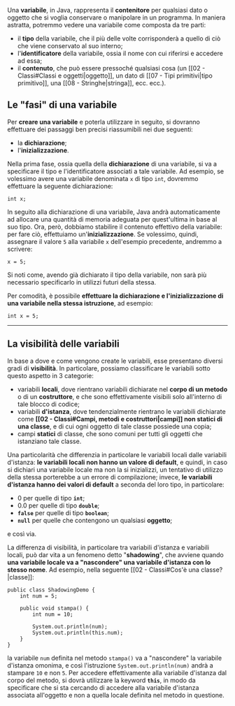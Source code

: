 Una **variabile**, in Java, rappresenta il **contenitore** per qualsiasi dato o oggetto che si voglia conservare o manipolare in un programma. In maniera astratta, potremmo vedere una variabile come composta da tre parti:
- il **tipo** della variabile, che il più delle volte corrisponderà a quello di ciò che viene conservato al suo interno;
- l'**identificatore** della variabile, ossia il nome con cui riferirsi e accedere ad essa;
- il **contenuto**, che può essere pressoché qualsiasi cosa (un [[02 - Classi#Classi e oggetti|oggetto]], un dato di [[07 - Tipi primitivi|tipo primitivo]], una [[08 - Stringhe|stringa]], ecc. ecc.).

## Le "fasi" di una variabile

Per **creare una variabile** e poterla utilizzare in seguito, si dovranno effettuare dei passaggi ben precisi riassumibili nei due seguenti:
- la **dichiarazione**;
- l'**inizializzazione**.

Nella prima fase, ossia quella della **dichiarazione** di una variabile, si va a specificare il tipo e l'identificatore associati a tale variabile. Ad esempio, se volessimo avere una variabile denominata `x` di tipo `int`, dovremmo effettuare la seguente dichiarazione:

```
int x;
```

In seguito alla dichiarazione di una variabile, Java andrà automaticamente ad allocare una quantità di memoria adeguata per quest'ultima in base al suo tipo. Ora, però, dobbiamo stabilire il contenuto effettivo della variabile: per fare ciò, effettuiamo un'**inizializzazione**. Se volessimo, quindi, assegnare il valore `5` alla variabile `x` dell'esempio precedente, andremmo a scrivere:

```
x = 5;
```

Si noti come, avendo già dichiarato il tipo della variabile, non sarà più necessario specificarlo in utilizzi futuri della stessa.

Per comodità, è possibile **effettuare la dichiarazione e l'inizializzazione di una variabile nella stessa istruzione**, ad esempio:

```
int x = 5;
```
___
## La visibilità delle variabili

In base a dove e come vengono create le variabili, esse presentano diversi gradi di **visibilità**. In particolare, possiamo classificare le variabili sotto questo aspetto in 3 categorie:
- variabili **locali**, dove rientrano variabili dichiarate nel **corpo di un metodo** o di un **costruttore**, e che sono effettivamente visibili solo all'interno di tale blocco di codice;
- variabili **d'istanza**, dove tendenzialmente rientrano le variabili dichiarate come **[[02 - Classi#Campi, metodi e costruttori|campi]] non statici di una classe**, e di cui ogni oggetto di tale classe possiede una copia;
- campi **statici** di classe, che sono comuni per tutti gli oggetti che istanziano tale classe.

Una particolarità che differenzia in particolare le variabili locali dalle variabili d'istanza: **le variabili locali non hanno un valore di default**, e quindi, in caso si dichiari una variabile locale ma non la si inizializzi, un tentativo di utilizzo della stessa porterebbe a un errore di compilazione; invece, **le variabili d'istanza hanno dei valori di default** a seconda del loro tipo, in particolare:
- $0$ per quelle di tipo **`int`**;
- $0.0$ per quelle di tipo **`double`**;
- **`false`** per quelle di tipo **`boolean`**;
- **`null`** per quelle che contengono un qualsiasi **oggetto**;

e così via.

La differenza di visibilità, in particolare tra variabili d'istanza e variabili locali, può dar vita a un fenomeno detto "**shadowing**", che avviene quando **una variabile locale va a "nascondere" una variabile d'istanza con lo stesso nome**. Ad esempio, nella seguente [[02 - Classi#Cos'è una classe?|classe]]:

```
public class ShadowingDemo {
	int num = 5;

	public void stampa() {
		int num = 10;
		
		System.out.println(num);
		System.out.println(this.num);
	}
}
```

la variabile `num` definita nel metodo `stampa()` va a "nascondere" la variabile d'istanza omonima, e così l'istruzione `System.out.println(num)` andrà a stampare `10` e non `5`. Per accedere effettivamente alla variabile d'istanza dal corpo del metodo, si dovrà utilizzare la keyword **`this`**, in modo da specificare che si sta cercando di accedere alla variabile d'istanza associata all'oggetto e non a quella locale definita nel metodo in questione.